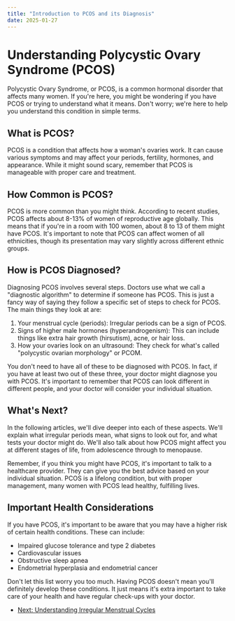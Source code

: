 ```yaml
---
title: "Introduction to PCOS and its Diagnosis"
date: 2025-01-27
---
```


# Understanding Polycystic Ovary Syndrome (PCOS)

Polycystic Ovary Syndrome, or PCOS, is a common hormonal disorder that affects many women. If you're here, you might be wondering if you have PCOS or trying to understand what it means. Don't worry; we're here to help you understand this condition in simple terms.

## What is PCOS?

PCOS is a condition that affects how a woman's ovaries work. It can cause various symptoms and may affect your periods, fertility, hormones, and appearance. While it might sound scary, remember that PCOS is manageable with proper care and treatment.

## How Common is PCOS?

PCOS is more common than you might think. According to recent studies, PCOS affects about 8-13% of women of reproductive age globally. This means that if you're in a room with 100 women, about 8 to 13 of them might have PCOS. It's important to note that PCOS can affect women of all ethnicities, though its presentation may vary slightly across different ethnic groups.

## How is PCOS Diagnosed?

Diagnosing PCOS involves several steps. Doctors use what we call a "diagnostic algorithm" to determine if someone has PCOS. This is just a fancy way of saying they follow a specific set of steps to check for PCOS. The main things they look at are:

1. Your menstrual cycle (periods): Irregular periods can be a sign of PCOS.
2. Signs of higher male hormones (hyperandrogenism): This can include things like extra hair growth (hirsutism), acne, or hair loss.
3. How your ovaries look on an ultrasound: They check for what's called "polycystic ovarian morphology" or PCOM.

You don't need to have all of these to be diagnosed with PCOS. In fact, if you have at least two out of these three, your doctor might diagnose you with PCOS. It's important to remember that PCOS can look different in different people, and your doctor will consider your individual situation.

## What's Next?

In the following articles, we'll dive deeper into each of these aspects. We'll explain what irregular periods mean, what signs to look out for, and what tests your doctor might do. We'll also talk about how PCOS might affect you at different stages of life, from adolescence through to menopause.

Remember, if you think you might have PCOS, it's important to talk to a healthcare provider. They can give you the best advice based on your individual situation. PCOS is a lifelong condition, but with proper management, many women with PCOS lead healthy, fulfilling lives.

## Important Health Considerations

If you have PCOS, it's important to be aware that you may have a higher risk of certain health conditions. These can include:

- Impaired glucose tolerance and type 2 diabetes
- Cardiovascular issues
- Obstructive sleep apnea
- Endometrial hyperplasia and endometrial cancer

Don't let this list worry you too much. Having PCOS doesn't mean you'll definitely develop these conditions. It just means it's extra important to take care of your health and have regular check-ups with your doctor.


* [Next: Understanding Irregular Menstrual Cycles](../irregular-menstrual-cycles/)
